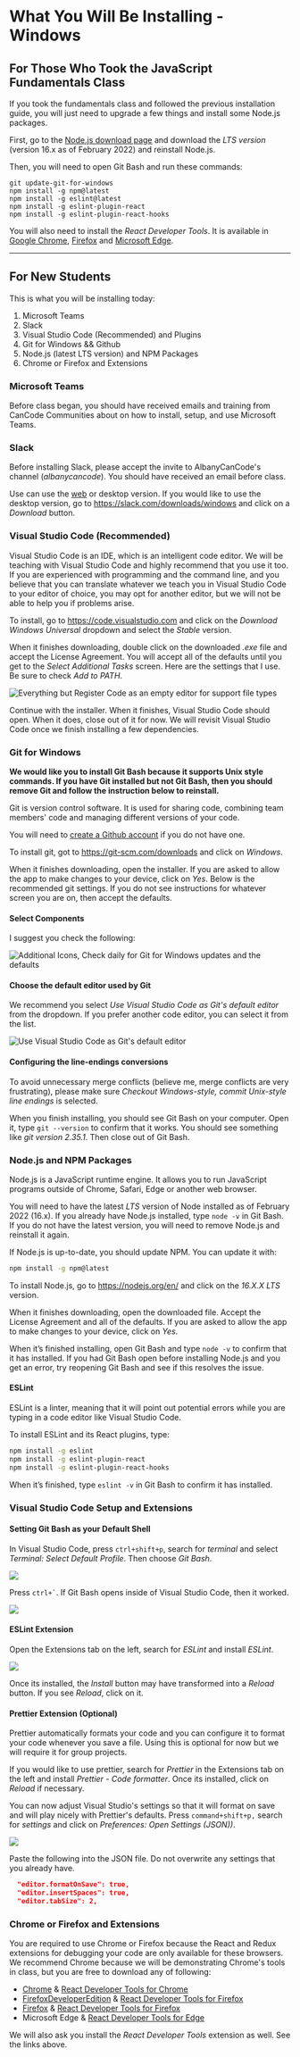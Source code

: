# What You Will Be Installing - Windows

## For Those Who Took the JavaScript Fundamentals Class

If you took the fundamentals class and followed the previous installation guide, you will just need to upgrade a few things and install some Node.js packages.

First, go to the [Node.js download page](https://nodejs.org/en/) and download the _LTS version_ (version 16.x as of February 2022) and reinstall Node.js.

Then, you will need to open Git Bash and run these commands:

```
git update-git-for-windows
npm install -g npm@latest
npm install -g eslint@latest
npm install -g eslint-plugin-react
npm install -g eslint-plugin-react-hooks
```

You will also need to install the _React Developer Tools_. It is available in [Google Chrome](https://chrome.google.com/webstore/detail/react-developer-tools/fmkadmapgofadopljbjfkapdkoienihi?hl=en), [Firefox](https://addons.mozilla.org/en-US/firefox/addon/react-devtools/) and [Microsoft Edge](https://microsoftedge.microsoft.com/addons/detail/react-developer-tools/gpphkfbcpidddadnkolkpfckpihlkkil).

---

## For New Students

This is what you will be installing today:

1. Microsoft Teams
2. Slack
3. Visual Studio Code (Recommended) and Plugins
4. Git for Windows && Github
5. Node.js (latest LTS version) and NPM Packages
6. Chrome or Firefox and Extensions

### Microsoft Teams

Before class began, you should have received emails and training from CanCode Communities about on how to install, setup, and use Microsoft Teams.

### Slack

Before installing Slack, please accept the invite to AlbanyCanCode's channel (_albanycancode_). You should have received an email before class.

Use can use the [web](https://slack.com/get-started?email_first=1#/signin) or desktop version. If you would like to use the desktop version, go to https://slack.com/downloads/windows and click on a _Download_ button.

### Visual Studio Code (Recommended)

Visual Studio Code is an IDE, which is an intelligent code editor. We will be teaching with Visual Studio Code and highly recommend that you use it too. If you are experienced with programming and the command line, and you believe that you can translate whatever we teach you in Visual Studio Code to your editor of choice, you may opt for another editor, but we will not be able to help you if problems arise.

To install, go to https://code.visualstudio.com and click on the _Download Windows Universal_ dropdown and select the _Stable_ version.

When it finishes downloading, double click on the downloaded _.exe_ file and accept the License Agreement. You will accept all of the defaults until you get to the _Select Additional Tasks_ screen. Here are the settings that I use. Be sure to check _Add to PATH_.

![Everything but Register Code as an empty editor for support file types](install-screens/vsocde-select-additional-tasks.png)

Continue with the installer. When it finishes, Visual Studio Code should open. When it does, close out of it for now. We will revisit Visual Studio Code once we finish installing a few dependencies.

### Git for Windows

**We would like you to install Git Bash because it supports Unix style commands. If you have Git installed but not Git Bash, then you should remove Git and follow the instruction below to reinstall.**

Git is version control software. It is used for sharing code, combining team members' code and managing different versions of your code.

You will need to [create a Github account](https://github.com/signup?ref_cta=Sign+up&ref_loc=header+logged+out&ref_page=%2F&source=header-home) if you do not have one.

To install git, got to https://git-scm.com/downloads and click on _Windows_.

When it finishes downloading, open the installer. If you are asked to allow the app to make changes to your device, click on _Yes_. Below is the recommended git settings. If you do not see instructions for whatever screen you are on, then accept the defaults.

#### Select Components

I suggest you check the following:

![Additional Icons, Check daily for Git for Windows updates and the defaults](install-screens/git-select-components.png)

#### Choose the default editor used by Git

We recommend you select _Use Visual Studio Code as Git's default editor_ from the dropdown. If you prefer another code editor, you can select it from the list.

![Use Visual Studio Code as Git's default editor](install-screens/git-default-editor.png)

#### Configuring the line-endings conversions

To avoid unnecessary merge conflicts (believe me, merge conflicts are very frustrating), please make sure _Checkout Windows-style, commit Unix-style line endings_ is selected.

When you finish installing, you should see Git Bash on your computer. Open it, type `git --version` to confirm that it works. You should see something like _git version 2.35.1_. Then close out of Git Bash.

### Node.js and NPM Packages

Node.js is a JavaScript runtime engine. It allows you to run JavaScript programs outside of Chrome, Safari, Edge or another web browser.

You will need to have the latest _LTS_ version of Node installed as of February 2022 (16.x). If you already have Node.js installed, type `node -v` in Git Bash. If you do not have the latest version, you will need to remove Node.js and reinstall it again.

If Node.js is up-to-date, you should update NPM. You can update it with:

```bash
npm install -g npm@latest
```

To install Node.js, go to https://nodejs.org/en/ and click on the _16.X.X LTS_ version.

When it finishes downloading, open the downloaded file. Accept the License Agreement and all of the defaults. If you are asked to allow the app to make changes to your device, click on _Yes_.

When it’s finished installing, open Git Bash and type `node -v` to confirm that it has installed. If you had Git Bash open before installing Node.js and you get an error, try reopening Git Bash and see if this resolves the issue.

#### ESLint

ESLint is a linter, meaning that it will point out potential errors while you are typing in a code editor like Visual Studio Code.

To install ESLint and its React plugins, type:

```bash
npm install -g eslint
npm install -g eslint-plugin-react
npm install -g eslint-plugin-react-hooks
```

When it’s finished, type `eslint -v` in Git Bash to confirm it has installed.

### Visual Studio Code Setup and Extensions

#### Setting Git Bash as your Default Shell

In Visual Studio Code, press `ctrl+shift+p`, search for _terminal_ and select _Terminal: Select Default Profile_. Then choose _Git Bash_.

![](install-screens/vscode-windows-shell.png)

Press `` ctrl+` ``. If Git Bash opens inside of Visual Studio Code, then it worked.

![](install-screens/vscode-git-bash.png)

#### ESLint Extension

Open the Extensions tab on the left, search for _ESLint_ and install _ESLint_.

![](install-screens/vscode-eslint.png)

Once its installed, the _Install_ button may have transformed into a _Reload_ button. If you see _Reload_, click on it.

#### Prettier Extension (Optional)

Prettier automatically formats your code and you can configure it to format your code whenever you save a file. Using this is optional for now but we will require it for group projects.

If you would like to use prettier, search for _Prettier_ in the Extensions tab on the left and install _Prettier - Code formatter_. Once its installed, click on _Reload_ if necessary.

You can now adjust Visual Studio's settings so that it will format on save and will play nicely with Prettier's defaults. Press `command+shift+p,` search for _settings_ and click on _Preferences: Open Settings (JSON))_.

![](install-screens/settings-search.png)

Paste the following into the JSON file. Do not overwrite any settings that you already have.

```json
  "editor.formatOnSave": true,
  "editor.insertSpaces": true,
  "editor.tabSize": 2,
```

### Chrome or Firefox and Extensions

You are required to use Chrome or Firefox because the React and Redux extensions for debugging your code are only available for these browsers. We recommend Chrome because we will be demonstrating Chrome's tools in class, but you are free to download any of following:

- [Chrome](https://www.google.com/chrome/) & [React Developer Tools for Chrome](https://chrome.google.com/webstore/detail/react-developer-tools/fmkadmapgofadopljbjfkapdkoienihi?hl=en)
- [FirefoxDeveloperEdition](https://www.mozilla.org/en-US/firefox/developer/) & [React Developer Tools for Firefox](https://addons.mozilla.org/en-US/firefox/addon/react-devtools/)
- [Firefox](https://www.mozilla.org/en-US/firefox/) & [React Developer Tools for Firefox](https://addons.mozilla.org/en-US/firefox/addon/react-devtools/)
- Microsoft Edge & [React Developer Tools for Edge](https://microsoftedge.microsoft.com/addons/detail/react-developer-tools/gpphkfbcpidddadnkolkpfckpihlkkil)

We will also ask you install the _React Developer Tools_ extension as well. See the links above.
